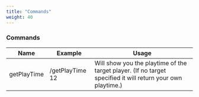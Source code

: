 ```yaml
---
title: "Commands"
weight: 40
---
```


### Commands

Name | Example | Usage
--- | --- | --- |
getPlayTime | /getPlayTime 12 | Will show you the playtime of the target player. (If no target specified it will return your own playtime.)